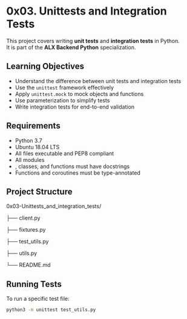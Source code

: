 # 0x03. Unittests and Integration Tests

This project covers writing **unit tests** and **integration tests** in Python.  
It is part of the **ALX Backend Python** specialization.

## Learning Objectives
- Understand the difference between unit tests and integration tests
- Use the `unittest` framework effectively
- Apply `unittest.mock` to mock objects and functions
- Use parameterization to simplify tests
- Write integration tests for end-to-end validation

## Requirements
- Python 3.7
- Ubuntu 18.04 LTS
- All files executable and PEP8 compliant
- All modules
- , classes, and functions must have docstrings
- Functions and coroutines must be type-annotated

## Project Structure
0x03-Unittests_and_integration_tests/

├── client.py

├── fixtures.py

├── test_utils.py

├── utils.py

└── README.md 

## Running Tests
To run a specific test file:
```bash
python3 -m unittest test_utils.py
